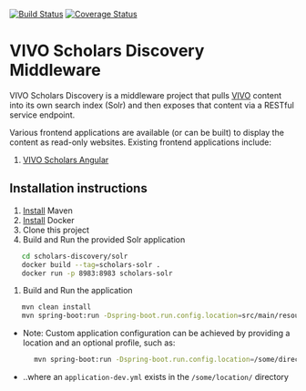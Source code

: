 [![Build Status](https://travis-ci.org/vivo-community/scholars-discovery.svg?branch=master)](https://travis-ci.org/vivo-community/scholars-discovery)
[![Coverage Status](https://coveralls.io/repos/github/vivo-community/scholars-discovery/badge.svg?branch=master)](https://coveralls.io/github/vivo-community/scholars-discovery?branch=master)

# VIVO Scholars Discovery Middleware

VIVO Scholars Discovery is a middleware project that pulls [VIVO](https://duraspace.org/vivo/) content into its own search index (Solr) and then exposes that content via a RESTful service endpoint.

Various frontend applications are available (or can be built) to display the content as read-only websites.
Existing frontend applications include:
1. [VIVO Scholars Angular](https://github.com/vivo-community/scholars-angular)

## Installation instructions

1. [Install](https://maven.apache.org/install.html) Maven
1. [Install](https://docs.docker.com/install/) Docker
1. Clone this project
1. Build and Run the provided Solr application
```bash
   cd scholars-discovery/solr
   docker build --tag=scholars-solr .
   docker run -p 8983:8983 scholars-solr
```
1. Build and Run the application
```bash
   mvn clean install
   mvn spring-boot:run -Dspring-boot.run.config.location=src/main/resources/
```
   - Note: Custom application configuration can be achieved by providing a location and an optional profile, such as:
```bash
      mvn spring-boot:run -Dspring-boot.run.config.location=/some/directory/ -Dspring-boot.run.profiles=dev
```
   - ..where an `application-dev.yml` exists in the `/some/location/` directory
